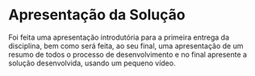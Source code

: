 # Apresentação da Solução

Foi feita uma apresentação introdutória para a primeira entrega da disciplina, bem como será feita, ao seu final, uma apresentação de um resumo de todos o processo de desenvolvimento e no final apresente a solução desenvolvida, usando um pequeno vídeo.
